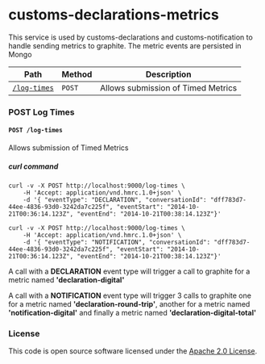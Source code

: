 
# customs-declarations-metrics

This service is used by customs-declarations and customs-notification to handle sending metrics to graphite.
The metric events are persisted in Mongo

| Path                                                                                                                            |  Method  | Description                                |
|---------------------------------------------------------------------------------------------------------------------------------|----------|--------------------------------------------|
| [`/log-times`](#user-content-post-log-times)                                                                           |   `POST` | Allows submission of Timed Metrics |


### POST Log Times 
#### `POST /log-times`
Allows submission of Timed Metrics

##### curl command
```
curl -v -X POST http://localhost:9000/log-times \
    -H 'Accept: application/vnd.hmrc.1.0+json' \
    -d '{ "eventType": "DECLARATION", "conversationId": "dff783d7-44ee-4836-93d0-3242da7c225f", "eventStart": "2014-10-21T00:36:14.123Z", "eventEnd": "2014-10-21T00:38:14.123Z"}'
```

```
curl -v -X POST http://localhost:9000/log-times \
    -H 'Accept: application/vnd.hmrc.1.0+json' \
    -d '{ "eventType": "NOTIFICATION", "conversationId": "dff783d7-44ee-4836-93d0-3242da7c225f", "eventStart": "2014-10-21T00:36:14.123Z", "eventEnd": "2014-10-21T00:38:14.123Z"}'
```

A call with a **DECLARATION** event type will trigger a call to graphite for a metric named **'declaration-digital'**

A call with a **NOTIFICATION** event type will trigger 3 calls to graphite one for a metric named **'declaration-round-trip'**, another for a metric named **'notification-digital'** and finally a metric named **'declaration-digital-total'**

### License

This code is open source software licensed under the [Apache 2.0 License]("http://www.apache.org/licenses/LICENSE-2.0.html").

   
